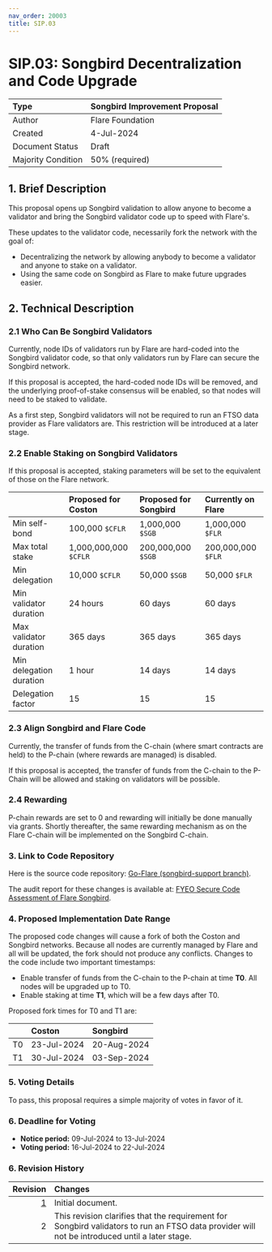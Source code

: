 ```yaml
---
nav_order: 20003
title: SIP.03
---
```


# SIP.03: Songbird Decentralization and Code Upgrade

| Type               | Songbird Improvement Proposal               |
| :----------------- | :------------------------------------------ |
| Author             | Flare Foundation                            |
| Created            | 4-Jul-2024                                  |
| Document Status    | Draft                                       |
| Majority Condition | 50% (required)                              |

## 1. Brief Description

This proposal opens up Songbird validation to allow anyone to become a validator and bring the Songbird validator code up to speed with Flare's.

These updates to the validator code, necessarily fork the network with the goal of:

* Decentralizing the network by allowing anybody to become a validator and anyone to stake on a validator.
* Using the same code on Songbird as Flare to make future upgrades easier.

## 2. Technical Description

### 2.1 Who Can Be Songbird Validators

Currently, node IDs of validators run by Flare are hard-coded into the Songbird validator code, so that only validators run by Flare can secure the Songbird network.

If this proposal is accepted, the hard-coded node IDs will be removed, and the underlying proof-of-stake consensus will be enabled, so that nodes will need to be staked to validate.

As a first step, Songbird validators will not be required to run an FTSO data provider as Flare validators are. This restriction will be introduced at a later stage.

### 2.2 Enable Staking on Songbird Validators

If this proposal is accepted, staking parameters will be set to the equivalent of those on the Flare network.

|                         | Proposed for Coston   | Proposed for Songbird | Currently on Flare |
| :---------------------- | :-------------------- | :-------------------- | :----------------- |
| Min self-bond           | 100,000 `$CFLR`       | 1,000,000 `$SGB`      | 1,000,000 `$FLR`   |
| Max total stake         | 1,000,000,000 `$CFLR` | 200,000,000 `$SGB`    | 200,000,000 `$FLR` |
| Min delegation          | 10,000 `$CFLR`        | 50,000 `$SGB`         | 50,000 `$FLR`      |
| Min validator duration  | 24 hours              | 60 days               | 60 days            |
| Max validator duration  | 365 days              | 365 days              | 365 days           |
| Min delegation duration | 1 hour                | 14 days               | 14 days            |
| Delegation factor       | 15                    | 15                    | 15                 |

### 2.3 Align Songbird and Flare Code

Currently, the transfer of funds from the C-chain (where smart contracts are held) to the P-chain (where rewards are managed) is disabled.

If this proposal is accepted, the transfer of funds from the C-chain to the P-Chain will be allowed and staking on validators will be possible.

### 2.4 Rewarding

P-chain rewards are set to 0 and rewarding will initially be done manually via grants.
Shortly thereafter, the same rewarding mechanism as on the Flare C-chain will be implemented on the Songbird C-chain.

### 3. Link to Code Repository

Here is the source code repository: [Go-Flare (songbird-support branch)](https://github.com/flare-foundation/go-flare/tree/songbird-support).

The audit report for these changes is available at: [FYEO Secure Code Assessment of Flare Songbird](https://x.com/goFYEO/status/1792599813743161479).

### 4. Proposed Implementation Date Range

The proposed code changes will cause a fork of both the Coston and Songbird networks.
Because all nodes are currently managed by Flare and all will be updated, the fork should not produce any conflicts.
Changes to the code include two important timestamps:

* Enable transfer of funds from the C-chain to the P-chain at time **T0**. All nodes will be upgraded up to T0.
* Enable staking at time **T1**, which will be a few days after T0.

Proposed fork times for T0 and T1 are:

|        | Coston      | Songbird    |
| :----- | :---------- | :---------- |
| T0     | 23-Jul-2024 | 20-Aug-2024 |
| T1     | 30-Jul-2024 | 03-Sep-2024 |

### 5. Voting Details

To pass, this proposal requires a simple majority of votes in favor of it.

### 6. Deadline for Voting

* **Notice period:** 09-Jul-2024 to 13-Jul-2024
* **Voting period:** 16-Jul-2024 to 22-Jul-2024

### 6. Revision History

|  Revision | Changes                                                                                       |
| --------: | :-------------------------------------------------------------------------------------------- |
| [1][rev1] | Initial document.                                                                             |
|         2 | This revision clarifies that the requirement for Songbird validators to run an FTSO data provider will not be introduced until a later stage.        |

[rev1]: https://github.com/flare-foundation/governance-proposals/blob/0b44501/STP/STP_0.md
